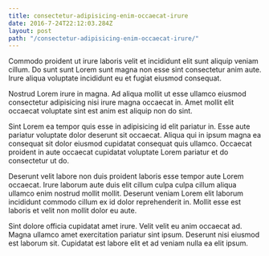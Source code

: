 ```yaml
---
title: consectetur-adipisicing-enim-occaecat-irure
date: 2016-7-24T22:12:03.284Z
layout: post
path: "/consectetur-adipisicing-enim-occaecat-irure/"
---
```


Commodo proident ut irure laboris velit et incididunt elit sunt aliquip veniam cillum. Do sunt sunt Lorem sunt magna non esse sint consectetur anim aute. Irure aliqua voluptate incididunt eu et fugiat eiusmod consequat.

Nostrud Lorem irure in magna. Ad aliqua mollit ut esse ullamco eiusmod consectetur adipisicing nisi irure magna occaecat in. Amet mollit elit occaecat voluptate sint est anim est aliquip non do sint.

Sint Lorem ea tempor quis esse in adipisicing id elit pariatur in. Esse aute pariatur voluptate dolor deserunt sit occaecat. Aliqua qui in ipsum magna ea consequat sit dolor eiusmod cupidatat consequat quis ullamco. Occaecat proident in aute occaecat cupidatat voluptate Lorem pariatur et do consectetur ut do.

Deserunt velit labore non duis proident laboris esse tempor aute Lorem occaecat. Irure laborum aute duis elit cillum culpa culpa cillum aliqua ullamco enim nostrud mollit mollit. Deserunt veniam Lorem elit laborum incididunt commodo cillum ex id dolor reprehenderit in. Mollit esse est laboris et velit non mollit dolor eu aute.

Sint dolore officia cupidatat amet irure. Velit velit eu anim occaecat ad. Magna ullamco amet exercitation pariatur sint ipsum. Deserunt nisi eiusmod est laborum sit. Cupidatat est labore elit et ad veniam nulla ea elit ipsum.